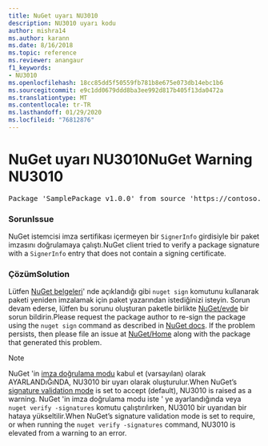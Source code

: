 ```yaml
---
title: NuGet uyarı NU3010
description: NU3010 uyarı kodu
author: mishra14
ms.author: karann
ms.date: 8/16/2018
ms.topic: reference
ms.reviewer: anangaur
f1_keywords:
- NU3010
ms.openlocfilehash: 18cc85dd5f50559fb781b8e675e073db14ebc1b6
ms.sourcegitcommit: e9c1dd0679ddd8ba3ee992d817b405f13da0472a
ms.translationtype: MT
ms.contentlocale: tr-TR
ms.lasthandoff: 01/29/2020
ms.locfileid: "76812876"
---
```

# <a name="nuget-warning-nu3010"></a><span data-ttu-id="eb8de-103">NuGet uyarı NU3010</span><span class="sxs-lookup"><span data-stu-id="eb8de-103">NuGet Warning NU3010</span></span>

<pre>Package 'SamplePackage v1.0.0' from source 'https://contoso.com/index.json': The primary signature does not have a signing certificate.</pre>

### <a name="issue"></a><span data-ttu-id="eb8de-104">Sorun</span><span class="sxs-lookup"><span data-stu-id="eb8de-104">Issue</span></span>

<span data-ttu-id="eb8de-105">NuGet istemcisi imza sertifikası içermeyen bir `SignerInfo` girdisiyle bir paket imzasını doğrulamaya çalıştı.</span><span class="sxs-lookup"><span data-stu-id="eb8de-105">NuGet client tried to verify a package signature with a `SignerInfo` entry that does not contain a signing certificate.</span></span>


### <a name="solution"></a><span data-ttu-id="eb8de-106">Çözüm</span><span class="sxs-lookup"><span data-stu-id="eb8de-106">Solution</span></span>

<span data-ttu-id="eb8de-107">Lütfen [NuGet belgeleri](../../create-packages/sign-a-package.md)' nde açıklandığı gibi `nuget sign` komutunu kullanarak paketi yeniden imzalamak için paket yazarından istediğinizi isteyin. Sorun devam ederse, lütfen bu sorunu oluşturan paketle birlikte [NuGet/evde](https://github.com/NuGet/Home/issues) bir sorun bildirin.</span><span class="sxs-lookup"><span data-stu-id="eb8de-107">Please request the package author to re-sign the package using the `nuget sign` command as described in [NuGet docs](../../create-packages/sign-a-package.md). If the problem persists, then please file an issue at [NuGet/Home](https://github.com/NuGet/Home/issues) along with the package that generated this problem.</span></span>


> [!Note]
> <span data-ttu-id="eb8de-108">NuGet 'in [imza doğrulama modu](../../consume-packages/installing-signed-packages.md#configure-package-signature-requirements) kabul et (varsayılan) olarak AYARLANDıĞıNDA, NU3010 bir uyarı olarak oluşturulur.</span><span class="sxs-lookup"><span data-stu-id="eb8de-108">When NuGet’s [signature validation mode](../../consume-packages/installing-signed-packages.md#configure-package-signature-requirements) is set to accept (default), NU3010 is raised as a warning.</span></span> <span data-ttu-id="eb8de-109">NuGet 'in imza doğrulama modu iste ' ye ayarlandığında veya `nuget verify -signatures` komutu çalıştırılırken, NU3010 bir uyarıdan bir hataya yükseltilir.</span><span class="sxs-lookup"><span data-stu-id="eb8de-109">When NuGet’s signature validation mode is set to require, or when running the `nuget verify -signatures` command, NU3010 is elevated from a warning to an error.</span></span> 
